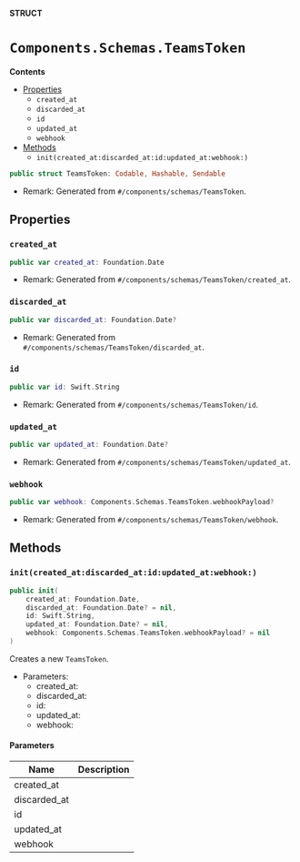 **STRUCT**

# `Components.Schemas.TeamsToken`

**Contents**

- [Properties](#properties)
  - `created_at`
  - `discarded_at`
  - `id`
  - `updated_at`
  - `webhook`
- [Methods](#methods)
  - `init(created_at:discarded_at:id:updated_at:webhook:)`

```swift
public struct TeamsToken: Codable, Hashable, Sendable
```

- Remark: Generated from `#/components/schemas/TeamsToken`.

## Properties
### `created_at`

```swift
public var created_at: Foundation.Date
```

- Remark: Generated from `#/components/schemas/TeamsToken/created_at`.

### `discarded_at`

```swift
public var discarded_at: Foundation.Date?
```

- Remark: Generated from `#/components/schemas/TeamsToken/discarded_at`.

### `id`

```swift
public var id: Swift.String
```

- Remark: Generated from `#/components/schemas/TeamsToken/id`.

### `updated_at`

```swift
public var updated_at: Foundation.Date?
```

- Remark: Generated from `#/components/schemas/TeamsToken/updated_at`.

### `webhook`

```swift
public var webhook: Components.Schemas.TeamsToken.webhookPayload?
```

- Remark: Generated from `#/components/schemas/TeamsToken/webhook`.

## Methods
### `init(created_at:discarded_at:id:updated_at:webhook:)`

```swift
public init(
    created_at: Foundation.Date,
    discarded_at: Foundation.Date? = nil,
    id: Swift.String,
    updated_at: Foundation.Date? = nil,
    webhook: Components.Schemas.TeamsToken.webhookPayload? = nil
)
```

Creates a new `TeamsToken`.

- Parameters:
  - created_at:
  - discarded_at:
  - id:
  - updated_at:
  - webhook:

#### Parameters

| Name | Description |
| ---- | ----------- |
| created_at |  |
| discarded_at |  |
| id |  |
| updated_at |  |
| webhook |  |
